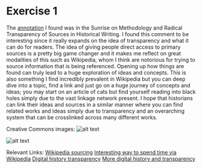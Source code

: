 # Exercise 1

The [annotation](https://hyp.is/EJGWbFYHEeiFfD8om_WIGA/www.trevorowens.org/2008/03/sunrise-on-methodology-and-radical-transparency-of-sources-in-historical-writing/) I found was in the Sunrise on Methodology and Radical Transparency of Sources in Historical Writing. I found this comment to be interesting since it really expands on the idea of transparency and what it can do for readers. The idea of giving people direct access to primary sources is a pretty big game changer and it makes me reflect on great modalities of this such as Wikipedia, whom I think are notorious for trying to source information that is being referenced. Opening up how things are found can truly lead to a huge exploration of ideas and concepts. This is also something I find incredibly prevalent in Wikipedia but you can deep dive into a topic, find a link and just go on a huge journey of concepts and ideas; you may start on an article of cats but find yourself reading into black holes simply due to the vast linkage network present. I hope that historians can link their ideas and sources in a similar manner where you can find related works and ideas simply due to transparency and an overarching system that can be crosslinked across many different works. 

Creative Commons images:
![alt text](https://farm1.staticflickr.com/21/29341103_ef9c2b94d7_b.jpg "Chains")

![alt text](https://farm6.staticflickr.com/5008/5359418534_f24139eaf0.jpg "Wikipedia")

Relevant Links:
[Wikipedia sourcing](https://en.wikipedia.org/wiki/Wikipedia:Citing_sources)
[Interesting way to spend time via Wikipedia](https://en.wikipedia.org/wiki/Wikipedia:Wiki-Link_Game)
[Digital history transparency](https://www.historians.org/publications-and-directories/perspectives-on-history/march-2018/search-history-making-research-transparent-in-the-digital-age)
[More digital history and transparency](http://chnm.gmu.edu/digitalhistory/introduction/)


